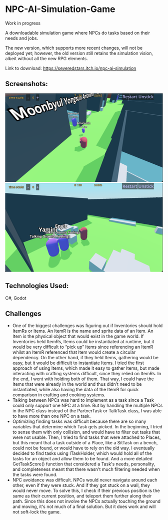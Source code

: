 # NPC-AI-Simulation-Game

Work in progress

A downloadable simulation game where NPCs do tasks based on their needs and jobs.

The new version, which supports more recent changes, will not be deployed yet; however, the old version still retains the simulation vision, albeit without all the new RPG elements.

Link to download: https://severedstars.itch.io/npc-ai-simulation

## Screenshots:

![An NPC feeding her kid](Screenshots/Screenshot1.png?raw=true "An NPC feeding her kid")
![Two NPCs talking](Screenshots/Screenshot2.png?raw=true "Two NPCs talking")

## Technologies Used:
C#, Godot

## Challenges
- One of the biggest challenges was figuring out if Inventories should hold ItemRs or Items. An ItemR is the name and sprite data of an Item. An Item is the physical object that would exist in the game world.  If Inventories held ItemRs, Items could be instantiated at runtime, but it would be very difficult to “pick up” Items since referencing an ItemR whilst an ItemR referenced that Item would create a circular dependency. On the other hand, if they held Items, gathering would be easy, but it would be difficult to instantiate Items. I tried the first approach of using Items, which made it easy to gather Items, but made interacting with crafting systems difficult, since they relied on ItemRs. In the end, I went with holding both of them. That way, I could have the Items that were already in the world and thus didn’t need to be instantiated, while also having the data of the ItemR for quick comparison in crafting and cooking systems. 
- Talking between NPCs was hard to implement as a task since a Task could only support one NPC at a time. But by handling the multiple NPCs in the NPC class instead of the PartnerTask or TalkTask class, I was able to have more than one NPC on a task.
- Optimizing finding tasks was difficult because there are so many variables that determine which Task gets picked. In the beginning, I tried to sense them with only collision, and would have to filter out tasks that were not usable. Then, I tried to find tasks that were attached to Places, but this meant that a task outside of a Place, like a SitTask on a bench, could not be found, or would have to rely on the old way. I eventually decided to find tasks using ITaskHolder, which would hold all of the tasks for an object and allow them to be found. And a more detailed GetTaskScore() function that considered a Task's needs, personality, and completeness meant that there wasn't much filtering needed when the tasks were found. 
- NPC avoidance was difficult. NPCs would never navigate around each other, even if they were stuck. And if they got stuck on a wall, they would never move. To solve this, I check if their previous position is the same as their current position, and teleport them further along their path. Since this does not involve the NPCs actually touching the ground and moving, it's not much of a final solution. But it does work and will not soft-lock the game.
